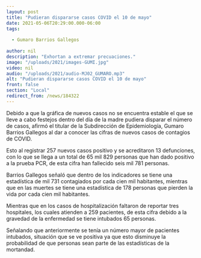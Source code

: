 ```yaml
---
layout: post
title: "Pudieran dispararse casos COVID el 10 de mayo"
date: 2021-05-06T20:29:00.000-06:00
tags:
  
  - Gumaro Barrios Gallegos
  
author: nil
description: "Exhortan a extremar precuaciones."
image: "/uploads/2021/images-GUMI.jpg"
video: nil
audio: "/uploads/2021/audio-MJ02_GUMARO.mp3"
alt: "Pudieran dispararse casos COVID el 10 de mayo"
front: false
section: "Local"
redirect_from: /news/184322
---
```


Debido a que la gráfica de nuevos casos no se encuentra estable el que se lleve a cabo festejos dentro del día de la madre pudiera disparar el número de casos, afirmó el titular de la Subdirección de Epidemiología, Gumaro Barrios Gallegos al dar a conocer las cifras de nuevos casos de contagios de COVID.

Esto al registrar 257 nuevos casos positivo y se acreditaron 13 defunciones, con lo que se llega a un total de 65 mil 829 personas que han dado positivo a la prueba PCR, de esta cifra han fallecido seis mil 781 personas.

Barrios Gallegos señaló que dentro de los indicadores se tiene una estadística de mil 731 contagiados por cada cien mil habitantes, mientras que en las muertes se tiene una estadística de 178 personas que pierden la vida por cada cien mil habitantes.

Mientras que en los casos de hospitalización faltaron de reportar tres hospitales, los cuales atienden a 259 pacientes, de esta cifra debido a la gravedad de la enfermedad se tiene intubados 65 personas.

Señalando que anteriormente se tenía un número mayor de pacientes intubados, situación que se ve positiva ya que esto disminuye la probabilidad de que personas sean parte de las estadísticas de la mortandad.